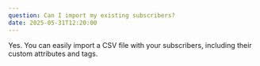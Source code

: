 ```yaml
---
question: Can I import my existing subscribers?
date: 2025-05-31T12:20:00
---
```


Yes. You can easily import a CSV file with your subscribers, including their custom attributes and tags.